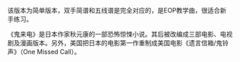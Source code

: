 

该版本为简单版本，双手简谱和五线谱是完全对应的，是EOP教学曲，很适合新手练习。

《鬼来电》是日本作家秋元康的一部恐怖惊悚小说。其后被改编成三部电影、电视剧及漫画版本。另外，美国把日本的电影第一作重制成美国电影《遗言信箱/鬼铃声》（One
Missed Call）。  

